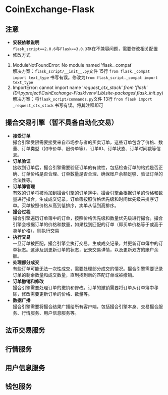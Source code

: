 # CoinExchange-Flask

## 注意
- **安装依赖说明**  
    `flask_script==2.0.6`与`Flask==3.0.3`存在不兼容问题，需要修改相关配置  
- 修改方式
1. ModuleNotFoundError: No module named 'flask._compat'  
解决方案：`flask_script/__init__.py`文件 15行 `from flask._compat import text_type` 书写有误。修改为`from flask_script._compat import text_type`
2. ImportError: cannot import name '_request_ctx_stack' from 'flask' (D:\pyproject\CoinExchange-Flask\venv\Lib\site-packages\flask\__init__.py)  
解决方案：将`flask_script/commands.py`文件 13行 `from flask import _request_ctx_stack` 书写有误。将其注释即可

## 撮合交易引擎（暂不具备自动化交易）
- **接受订单**  
撮合引擎受限需要接受来自市场参与者的买卖订单，这些订单包含了价格、数量、订单类型（如市价单、限价单等）、订单ID、订单状态、订单时间戳等信息。
- **订单验证**  
接收到订单后，撮合引擎需要验证订单的有效性，包括检查订单的格式是否正确、订单价格是否合理、订单数量是否合理、确保账户余额足够、验证订单的合法性等。
- **订单簿管理**  
有效的订单将被添加到撮合引擎的订单簿中，撮合引擎会根据订单的价格和数量进行撮合，生成成交记录。订单簿按照价格优先级和时间优先级来排序订单。买单按照价格从高到低排序，卖单从低到高排序。
- **撮合过程**  
撮合引擎遍历订单簿中的订单，按照价格优先级和数量优先级进行撮合。撮合引擎会根据订单的价格和数量，如果找到匹配的订单（即买单价格等于或高于卖单价格），则执行交易
- **执行交易**  
一旦订单被匹配，撮合引擎会执行交易，生成成交记录，并更新订单簿中的订单状态。这涉及到更新订单的状态，记录交易详情，以及更新双方的账户余额。
- **处理部分成交**  
有些订单可能无法一次性成交，需要处理部分成交的情况。撮合引擎需要记录订单的剩余数量和成交数量，直到找到新的匹配订单或被撤销。
- **订单撤销和修改**  
撮合引擎需要处理订单的撤销和修改。订单的撤销需要将订单从订单簿中移除，修改需要更新订单的价格、数量等。
- **数据广播**  
撮合引擎需要将撮合结果广播给所有客户端，包括撮合引擎本身、交易撮合服务、行情服务、用户信息服务等。

## 法币交易服务

## 行情服务

## 用户信息服务

## 钱包服务
